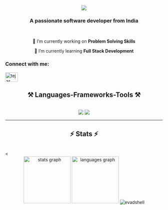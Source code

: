<h1 align="center">
    <img src="https://readme-typing-svg.herokuapp.com/?font=Righteous&size=35&center=true&vCenter=true&width=500&height=70&duration=4000&lines=Hi+There!+👋;+I'm+Yash+Joshi!;" />
</h1>

<h3 align="center">A passionate software developer from India</h3>

<br/>

<div align="center">
 
 🔭 I’m currently working on **Problem Solving Skills**
 
 🌱 I’m currently learning **Full Stack Development**

 </div>
 
<h3 align="left">Connect with me:</h3>
<p align="left">
<a href="https://linkedin.com/in/tejas keshwani" target="blank"><img align="center" src="https://raw.githubusercontent.com/rahuldkjain/github-profile-readme-generator/master/src/images/icons/Social/linked-in-alt.svg" alt="tejas keshwani" height="30" width="40" /></a>
</p>

<h2 align="center">⚒️ Languages-Frameworks-Tools ⚒️</h2>
<br/>
<div align="center">
    <img src="https://skillicons.dev/icons?i=react,nextjs,html,css,tailwind,git" />
    <img src="https://skillicons.dev/icons?i=nodejs,python,javascript,typescript,express,linux,postgres,mysql" /><br>
</div>


<hr/>

<h2 align="center">⚡ Stats ⚡</h2>
<br>
<<div align="center">
  <img src="https://github-readme-stats.vercel.app/api?username=saitama-on&hide_title=false&hide_rank=false&show_icons=true&include_all_commits=true&count_private=true&disable_animations=false&theme=dracula&locale=en&hide_border=false" height="150" alt="stats graph"  />
  <img src="https://github-readme-stats.vercel.app/api/top-langs?username=saitama-on&locale=en&hide_title=false&layout=compact&card_width=320&langs_count=5&theme=dracula&hide_border=false" height="150" alt="languages graph"  />
    <img align="center" src="https://github-readme-streak-stats.herokuapp.com/?user=saitama-on&" alt="evadshell" />
</div> 

<br/><br/>
<br/>
